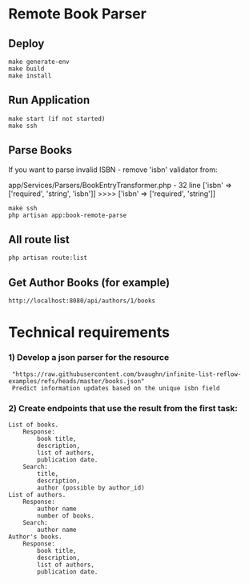 # Remote Book Parser

## Deploy

```
make generate-env
make build
make install
```

## Run Application

```
make start (if not started)
make ssh
```

## Parse Books

If you want to parse invalid ISBN - remove 'isbn' validator from:

app/Services/Parsers/BookEntryTransformer.php - 32 line
['isbn' => ['required', 'string', 'isbn']] >>>> ['isbn' => ['required', 'string']]

```
make ssh
php artisan app:book-remote-parse
```

## All route list

```
php artisan route:list
```

## Get Author Books (for example)

```
http://localhost:8080/api/authors/1/books
```

# Technical requirements

### 1) Develop a json parser for the resource 
```
 "https://raw.githubusercontent.com/bvaughn/infinite-list-reflow-examples/refs/heads/master/books.json"
 Predict information updates based on the unique isbn field
```

### 2) Create endpoints that use the result from the first task:
```
List of books. 
    Response: 
        book title, 
        description, 
        list of authors, 
        publication date. 
    Search: 
        title, 
        description, 
        author (possible by author_id)
List of authors. 
    Response: 
        author name
        number of books. 
    Search: 
        author name
Author's books. 
    Response: 
        book title, 
        description, 
        list of authors, 
        publication date.

```


